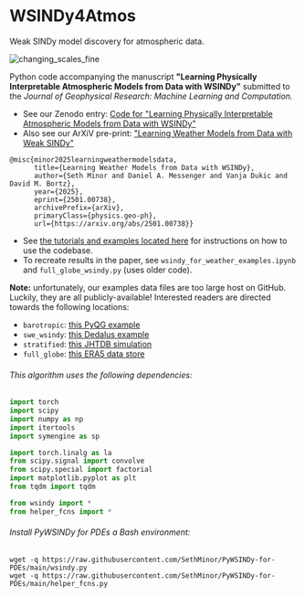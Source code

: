 # WSINDy4Atmos
Weak SINDy model discovery for atmospheric data.

![changing_scales_fine](https://github.com/user-attachments/assets/ae67286a-1e1b-443a-b71c-bfdc63f2483c)

Python code accompanying the manuscript **"Learning Physically Interpretable Atmospheric Models from Data with WSINDy"** submitted to the *Journal of Geophysical Research: Machine Learning and Computation.*
- See our Zenodo entry: [Code for "Learning Physically Interpretable Atmospheric Models from Data with WSINDy"](https://zenodo.org/records/15802566)
- Also see our ArXiV pre-print: ["Learning Weather Models from Data with Weak SINDy"](https://arxiv.org/abs/2501.00738)
```
@misc{minor2025learningweathermodelsdata,
      title={Learning Weather Models from Data with WSINDy}, 
      author={Seth Minor and Daniel A. Messenger and Vanja Dukic and David M. Bortz},
      year={2025},
      eprint={2501.00738},
      archivePrefix={arXiv},
      primaryClass={physics.geo-ph},
      url={https://arxiv.org/abs/2501.00738}}
```

- See [the tutorials and examples located here](https://github.com/SethMinor/PyWSINDy-for-PDEs) for instructions on how to use the codebase.
- To recreate results in the paper, see `wsindy_for_weather_examples.ipynb` and `full_globe_wsindy.py` (uses older code).

**Note:** unfortunately, our examples data files are too large host on GitHub.
Luckily, they are all publicly-available! Interested readers are directed towards the following locations:
- `barotropic`: [this PyQG example](https://pyqg.readthedocs.io/en/latest/examples/barotropic.html)
- `swe_wsindy`: [this Dedalus example](https://dedalus-project.readthedocs.io/en/latest/pages/examples/ivp_sphere_shallow_water.html)
- `stratified`: [this JHTDB simulation](https://turbulence.idies.jhu.edu/datasets/geophysicalTurbulence/sabl)
- `full_globe`: [this ERA5 data store](https://cds.climate.copernicus.eu/datasets/reanalysis-era5-pressure-levels?tab=overview)

###### This algorithm uses the following dependencies:
```python
import torch
import scipy
import numpy as np
import itertools
import symengine as sp

import torch.linalg as la
from scipy.signal import convolve
from scipy.special import factorial
import matplotlib.pyplot as plt
from tqdm import tqdm

from wsindy import *
from helper_fcns import *
```

###### Install PyWSINDy for PDEs a Bash environment:
```python3
wget -q https://raw.githubusercontent.com/SethMinor/PyWSINDy-for-PDEs/main/wsindy.py
wget -q https://raw.githubusercontent.com/SethMinor/PyWSINDy-for-PDEs/main/helper_fcns.py
```
